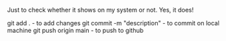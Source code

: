 Just to check whether it shows on my system or not.
Yes, it does!

git add . - to add changes
git commit -m "description" - to commit on local machine
git push origin main - to push to github 
